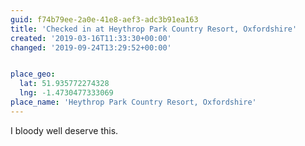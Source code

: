 ```yaml
---
guid: f74b79ee-2a0e-41e8-aef3-adc3b91ea163
title: 'Checked in at Heythrop Park Country Resort, Oxfordshire'
created: '2019-03-16T11:33:30+00:00'
changed: '2019-09-24T13:29:52+00:00'


place_geo:
  lat: 51.935772274328
  lng: -1.4730477333069
place_name: 'Heythrop Park Country Resort, Oxfordshire'
---
```


I bloody well deserve this. 
